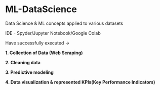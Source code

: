 # ML-DataScience
Data Science &amp; ML concepts applied to various datasets

IDE - Spyder/Jupyter Notebook/Google Colab 

Have successfully executed ->

**1. Collection of Data (Web Scraping)**

**2. Cleaning data**

**3. Predictive modeling**

**4. Data visualization & represented KPIs(Key Performance Indicators)**
